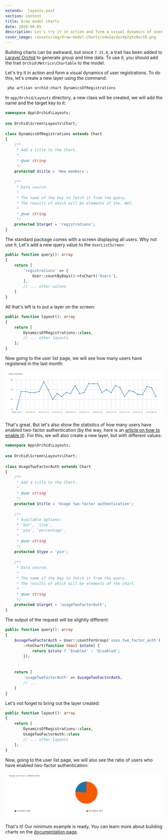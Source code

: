 ```yaml
---
extends: _layouts.post
section: content
title: Draw model charts
date: 2020-08-05
description: Let's try it in action and form a visual dynamics of user registrations
cover_image: /assets/img/draw-model-charts/x4w1qcdys4p2qtu9ect8.png
---
```


Building charts can be awkward, but since `7.15.0`, a trait has been added to [Laravel Orchid](http://orchid.software/) to generate group and time data.
To use it, you should add the trait `Orchid\Metrics\Chartable` to the model.

Let's try it in action and form a visual dynamics of user registrations. To do this, let's create a new layer using the command:

```php
 php artisan orchid:chart DynamicsOfRegistrations
```

In `app/Orchid/Layouts` directory, a new class will be created, we will add the name and the target key to it:

```php
namespace App\Orchid\Layouts;

use Orchid\Screen\Layouts\Chart;

class DynamicsOfRegistrations extends Chart
{
    /**
     * Add a title to the Chart.
     *
     * @var string
     */
    protected $title = 'New members';

    /**
     * Data source.
     *
     * The name of the key to fetch it from the query.
     * The results of which will be elements of the. Wet.
     *
     * @var string
     */
    protected $target = 'registrations';
}
```

The standard package comes with a screen displaying all users. Why not use it. Let's add a new query value to the `UserListScreen`:

```php
public function query(): array
{
    return [
        'registrations' => [
            User::countByDays()->toChart('Users'),
        ],
        // ... other values
    ]
}
```

All that's left is to put a layer on the screen:

```php
public function layout(): array
{
    return [
        DynamicsOfRegistrations::class,
        // ... other layouts
    ];
}
```

Now going to the user list page, we will see how many users have registered in the last month:

![Dynamics Of Registrations](/assets/img/draw-model-charts/x4w1qcdys4p2qtu9ect8.png)

That's great. But let's also show the statistics of how many users have enabled two-factor authentication (by the way, here is an [article on how to enable it](https://dev.to/tabuna/how-to-enable-two-factor-authentication-in-laravel-orchid-2eim)). For this, we will also create a new layer, but with different values:

```php
namespace App\Orchid\Layouts;

use Orchid\Screen\Layouts\Chart;

class UsageTwoFactorAuth extends Chart
{
    /**
     * Add a title to the Chart.
     *
     * @var string
     */
    protected $title = 'Usage two-factor authentication';

    /**
     * Available options:
     * 'bar', 'line',
     * 'pie', 'percentage'.
     *
     * @var string
     */
    protected $type = 'pie';

    /**
     * Data source.
     *
     * The name of the key to fetch it from the query.
     * The results of which will be elements of the chart.
     *
     * @var string
     */
    protected $target = 'usageTwoFactorAuth';
}
```

The output of the request will be slightly different:

```php
public function query(): array
{
    $usageTwoFactorAuth = User::countForGroup('uses_two_factor_auth')
        ->toChart(function (bool $state) {
            return $state ? 'Enabled' : 'Disabled';
        });
    
    
    return [
        'usageTwoFactorAuth' => $usageTwoFactorAuth,
        // ...
    ]
}
```

Let's not forget to bring out the layer created:

```php
public function layout(): array
{
    return [
        DynamicsOfRegistrations::class,
        UsageTwoFactorAuth::class
        // ... other layouts
    ];
}
```

Now, going to the user list page, we will also see the ratio of users who have enabled two-factor authentication:

![UsageTwoFactorAuth](/assets/img/draw-model-charts/t3alibhlbh3ggswv616r.png)

That's it! Our minimum example is ready. You can learn more about building charts on the [documentation page](https://orchid.software/en/docs/layouts/charts).
